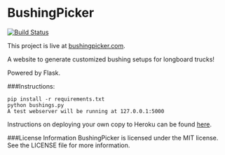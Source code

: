 BushingPicker
=============

[![Build Status](https://travis-ci.org/Widdershin/BushingPicker.png)](https://travis-ci.org/Widdershin/BushingPicker)

This project is live at [bushingpicker.com](http://bushingpicker.com).

A website to generate customized bushing setups for longboard trucks!

Powered by Flask.

###Instructions:
```
pip install -r requirements.txt
python bushings.py
A test webserver will be running at 127.0.0.1:5000
```

Instructions on deploying your own copy to Heroku can be found [here](https://devcenter.heroku.com/articles/python).

###License Information
BushingPicker is licensed under the MIT license. See the LICENSE file for more information.
